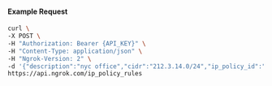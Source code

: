 <!-- Code generated for API Clients. DO NOT EDIT. -->

#### Example Request

```bash
curl \
-X POST \
-H "Authorization: Bearer {API_KEY}" \
-H "Content-Type: application/json" \
-H "Ngrok-Version: 2" \
-d '{"description":"nyc office","cidr":"212.3.14.0/24","ip_policy_id":"ipp_2bIPiAOTGmqrC63dt7BJYK7Qzx4","action":"allow"}' \
https://api.ngrok.com/ip_policy_rules
```
